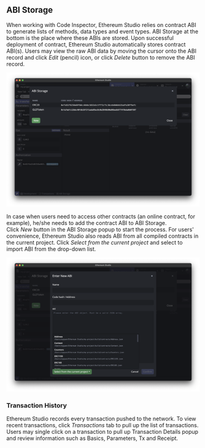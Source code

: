 ## ABI Storage

When working with Code Inspector, Ethereum Studio relies on contract ABI to generate lists of methods, data types and event types. ABI Storage at the bottom is the place where these ABIs are stored. Upon successful deployment of contract, Ethereum Studio automatically stores contract ABI(s). Users may view the raw ABI data by moving the cursor onto the ABI record and click *Edit* (pencil) icon, or click *Delete* button to remove the ABI record.


![abi-1](abi-1.png)

In case when users need to access other contracts (an online contract, for example), he/she needs to add the contract ABI to ABI Storage. Click *New* button in the ABI Storage popup to start the process. For users' convenience, Ethereum Studio also reads ABI from all compiled contracts in the current project. Click *Select from the current project* and select to import ABI from the drop-down list.


![abi-2](abi-2.png)

### **Transaction History**

Ethereum Studio records every transaction pushed to the network. To view recent transactions, click *Transactions* tab to pull up the list of transactions. Users may single click on a transaction to pull up Transaction Details popup and review information such as Basics, Parameters, Tx and Receipt.




